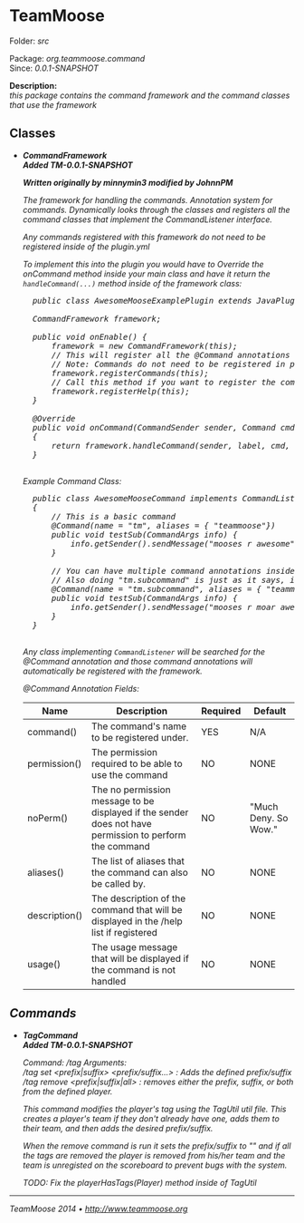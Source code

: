 TeamMoose
===========
Folder: <i>src</i><p>
Package: <i>org.teammoose.command</i><br>
Since: <i>0.0.1-SNAPSHOT</i><p>
<b>Description:</b><br>
<i>this package contains the command framework and the command classes that use the framework</i><p>

Classes
---

- <b><i>CommandFramework</i></b><br>
<i><b>Added TM-0.0.1-SNAPSHOT</b>
	
	<b>Written originally by minnymin3 modified by JohnnPM</b><i>
	
	The framework for handling the commands. 
	Annotation system for commands.
	Dynamically looks through the classes and registers all the
	command classes that implement the CommandListener interface.
	
	Any commands registered with this framework do not need to be registered 
	inside of the plugin.yml
	
	To implement this into the plugin you would have to Override
	the onCommand method inside your main class and have it return
	the <code>handleCommand(...)</code> method inside of the framework
	class:
	<pre>
	public class AwesomeMooseExamplePlugin extends JavaPlugin {

    CommandFramework framework;

    public void onEnable() {
        framework = new CommandFramework(this);
        // This will register all the @Command annotations inside of all the classes implement the CommandListener class
        // Note: Commands do not need to be registered in plugin.yml
        framework.registerCommands(this);
        // Call this method if you want to register the commands with the 
        framework.registerHelp(this);
    }

    @Override
    public void onCommand(CommandSender sender, Command cmd, String label, String[] args)
    {
    	return framework.handleCommand(sender, label, cmd, args);
    }
	</pre><p>
	
	Example Command Class:
	<pre>
	public class AwesomeMooseCommand implements CommandListener
	{
		// This is a basic command
		@Command(name = "tm", aliases = { "teammoose"})
		public void testSub(CommandArgs info) {
    		info.getSender().sendMessage("mooses r awesome");
		}
		
		// You can have multiple command annotations inside of one class, all of them being a different command
		// Also doing "tm.subcommand" is just as it says, it creates a subcommand under the other command defined.
		@Command(name = "tm.subcommand", aliases = { "teammoose.subcommand"})
		public void testSub(CommandArgs info) {
    		info.getSender().sendMessage("mooses r moar awesome then u");
		}
	}
	</pre>
	
	Any class implementing <code>CommandListener</code> will be searched for the @Command
	annotation and those command annotations will automatically be registered with the framework.
	
	@Command Annotation Fields:
	
	| Name | Description | Required | Default |
	|------|-------------|----------|---------|
	| command() | The command's name to be registered under. | YES | N/A |
	| permission() | The permission required to be able to use the command | NO | NONE |
	| noPerm() | The no permission message to be displayed if the sender does not have permission to perform the command | NO | "Much Deny. So Wow." |
	| aliases() | The list of aliases that the command can also be called by. | NO | NONE | 
	| description() | The description of the command that will be displayed in the /help list if registered | NO | NONE |
	| usage() |  The usage message that will be displayed if the command is not handled | NO | NONE |

Commands
---

- <b><i>TagCommand</i></b><br>
<i><b>Added TM-0.0.1-SNAPSHOT</b>
	
	Command: /tag
	Arguments: <br>
	/tag set <prefix|suffix> <player> <prefix/suffix...> : Adds the defined prefix/suffix
	/tag remove <prefix|suffix|all> <player> : removes either the prefix, suffix, or both from the defined player.
			
	This command modifies the player's tag using the TagUtil
	util file. This creates a player's team if they don't already
	have one, adds them to their team, and then adds the desired
	prefix/suffix.
	
	When the remove command is run it sets the prefix/suffix to ""
	and if all the tags are removed the player is removed from
	his/her team and the team is unregisted on the scoreboard to
	prevent bugs with the system.
	
	TODO: Fix the playerHasTags(Player) method inside of TagUtil
</i>

---
TeamMoose 2014 • http://www.teammoose.org